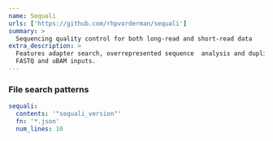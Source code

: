 ```yaml
---
name: Sequali
urls: ['https://github.com/rhpvorderman/sequali']
summary: >
  Sequencing quality control for both long-read and short-read data
extra_description: >
  Features adapter search, overrepresented sequence  analysis and duplication analysis and supports
  FASTQ and uBAM inputs.
---
```


### File search patterns

```yaml
sequali:
  contents: '"sequali_version"'
  fn: '*.json'
  num_lines: 10
```